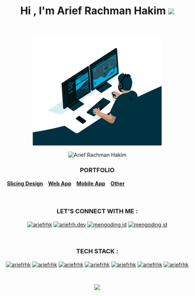 <h1 align="center">Hi , I'm Arief Rachman Hakim <img src="https://media.giphy.com/media/hvRJCLFzcasrR4ia7z/giphy.gif" width="35"></h1>
<br>
<p align="center"><img src='https://github.com/ariefhk/Resource-for-Dev/blob/main/Profile/code.gif' alt='github' height='300' width='350' ></p>
<p align="center"> <img src="https://komarev.com/ghpvc/?username=ariefhk&label=Profile%20views&color=0e75b6&style=flat" alt="Arief Rachman Hakim" /> </p>
<h3 align="center">PORTFOLIO</h3>
    <table align="center">
      <thead>
        <tr>
          <td align="left">
            <strong
              ><a
                href="https://github.com/ariefhk/arx-porto-slicing-web/blob/main/README.md"
                >Slicing Design</a
              ></strong
            >
          </td>
          <td align="left">
            <strong
              ><a
                href="https://github.com/ariefhk/arx-porto-web-app/blob/main/README.md"
                >Web App</a
              ></strong
            >
          </td>
          <td align="left">
            <strong
              ><a
                href="https://github.com/ariefhk/arx-porto-mobile-app/blob/main/README.md"
                >Mobile App</a
              ></strong
            >
          </td>
          <td align="left">
            <strong
              ><a
                href="https://github.com/ariefhk/arx-porto-ml-dl/blob/main/README.md"
                >Other</a
              ></strong
            >
          </td>
        </tr>
      </thead>
    </table>
<br> 
<h3 align="center">LET'S CONNECT WITH ME :</h3>
<p align="center">
<a href="https://linkedin.com/in/ariefrhk" target="blank"><img align="center" src="https://img.shields.io/badge/LinkedIn-0A66C2?style=for-the-badge&logo=LinkedIn&logoColor=#0A66C2" alt="ariefrhk" /></a>
<a href="https://instagram.com/ariefrh.showcase" target="blank" ><img align="center" src="https://img.shields.io/badge/Instagram-E4405F?style=for-the-badge&logo=Instagram&logoColor=white" alt="ariefrh.dev"/></a>
<a href="https://www.youtube.com/channel/UCvslj42lCyg17lnFbEzwfSw" target="blank" ><img align="center" src="https://img.shields.io/badge/Youtube-FF0000?style=for-the-badge&logo=Youtube&logoColor=white" alt="mengoding id" /></a>
<a href="https://replit.com/@ariefhk" target="blank" ><img align="center" src="https://img.shields.io/badge/Replit-225763?style=for-the-badge&logo=Replit&logoColor=E34F26" alt="mengoding id" /></a>
</p>
<br>
<h3 align="center">TECH STACK :</h3>
<p align="center">
<a href="https://tailwindcss.com/docs/installation" target="_blank"><img align="center" src="https://img.shields.io/badge/TailwindCSS-06b6d4?style=for-the-badge&logo=TailwindCSS&logoColor=white" alt="ariefrhk"  /></a>
<a href="https://javascript.info" target="_blank"><img align="center" src="https://img.shields.io/badge/JavaScript-F7DF1E?style=for-the-badge&logo=JavaScript&logoColor=black" alt="ariefrhk"  /></a>
<a href="https://www.typescriptlang.org/docs" target="_blank"><img align="center" src="https://img.shields.io/badge/TypeScript-3178C6?style=for-the-badge&logo=TypeScript&logoColor=white" alt="ariefrhk"  /></a>
<a href="https://react.dev/reference/react" target="_blank"><img align="center" src="https://img.shields.io/badge/React-61DAFB?style=for-the-badge&logo=React&logoColor=black" alt="ariefrhk"  /></a>
<a href="https://reactnative.dev/docs/next/intro-react-native-components" target="_blank"><img align="center" src="https://img.shields.io/badge/React Native-61DAFB?style=for-the-badge&logo=React&logoColor=black" alt="ariefrhk"  /></a>
<a href="https://nodejs.org/en/docs" target="_blank"><img align="center" src="https://img.shields.io/badge/NODEJS-339933?style=for-the-badge&logo=Node.js&logoColor=white" alt="ariefrhk"  /></a>
<a href="https://expressjs.com" target="_blank"><img align="center" src="https://img.shields.io/badge/ExpressJs-black?style=for-the-badge&logo=Express&logoColor=white" alt="ariefrhk"  /></a>
</p>

<br>
<p align="center"><img height="200em" src="https://github-readme-stats.vercel.app/api/top-langs/?username=ariefhk&layout=compact&theme=github_dark"></p>
<br/>
<!--  <h3 align="center">REPOSITORY FOR DEVELOPMENT TOOLS</h3>
  <table align="center">
      <thead>
        <tr>
          <td align="left">
            <strong
              ><a
                href="https://github.com/ariefhk/arx-porto-slicing-web/blob/main/README.md"
                >Slicing Design</a
              ></strong
            >
          </td>
          <td align="left">
            <strong
              ><a
                href="https://github.com/ariefhk/arx-porto-web-app/blob/main/README.md"
                >Web App</a
              ></strong
            >
          </td>
          <td align="left">
            <strong
              ><a
                href="https://github.com/ariefhk/arx-porto-mobile-app/blob/main/README.md"
                >Mobile App</a
              ></strong
            >
          </td>
          <td align="left">
            <strong
              ><a
                href="https://github.com/ariefhk/arx-porto-ml-dl/blob/main/README.md"
                >Other</a
              ></strong
            >
          </td>
        </tr>
      </thead>
    </table> -->
<!--   <table align="center">
      <thead>
        <tr>
          <th align="left">No</th>
          <th align="center">Learning</th>
          <th align="center">Dev Tools</th>
        </tr>
      </thead>
      <tbody>
        <tr>
          <td align="left">1.</td>
          <td align="left">
            <strong
              ><a
                href="https://github.com/ariefhk/porto-slicing-design/blob/main/README.md"
                >Language</a
              ></strong
            >
          </td>
          <td align="left">
            <strong
              ><a
                href="https://github.com/ariefhk/dev-free-apis/blob/main/README.md"
                >Deployment</a
              ></strong
            >
          </td>
        </tr>
        <tr>
          <td align="left">2.</td>
          <td align="left">
            <strong
              ><a
                href="https://github.com/ariefhk/porto-web-app/blob/main/README.md"
                >Web</a
              ></strong
            >
          </td>
          <td align="left">
            <strong
              ><a
                href="https://github.com/ariefhk/learn-web/blob/main/README.md"
                >Boilerplate</a
              ></strong
            >
          </td>
        </tr>
        <tr>
          <td align="left">3.</td>
          <td align="left">
            <strong
              ><a
                href="https://github.com/ariefhk/porto-mobile-app/blob/main/README.md"
                >Mobile</a
              ></strong
            >
          </td>
          <td align="left">
            <strong
              ><a
                href="https://github.com/ariefhk/learn-mobile/blob/main/README.md"
                >API</a
              ></strong
            >
          </td>
        </tr>
        <tr>
          <td align="left">4.</td>
          <td align="left">
            <strong
              ><a
                href="https://github.com/ariefhk/porto-other/blob/main/README.md"
                >ML/DL</a
              ></strong
            >
          </td>
          <td align="left">
            <strong
              ><a
                href="https://github.com/ariefhk/learn-ml-dl/blob/main/README.md"
                >Free Assets</a
              ></strong
            >
          </td>
        </tr>
      </tbody>
    </table> -->
